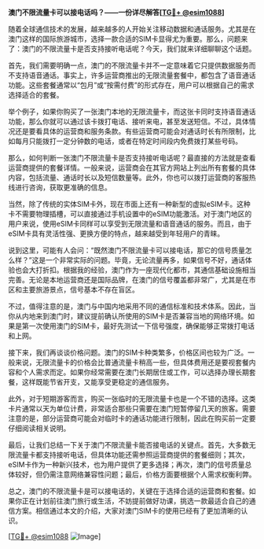 **澳门不限流量卡可以接电话吗？——一份详尽解答[[TG💪+ @esim1088](https://t.me/s/esim1088)]**

随着全球通信技术的发展，越来越多的人开始关注移动数据和通话服务。尤其是在澳门这样的国际旅游城市，选择一款合适的SIM卡显得尤为重要。那么，问题来了：澳门的不限流量卡是否支持接听电话呢？今天，我们就来详细聊聊这个话题。

首先，我们需要明确一点，澳门的不限流量卡并不一定意味着它只提供数据服务而不支持语音通话。事实上，许多运营商推出的无限流量套餐中，都包含了语音通话功能。这些套餐通常以“包月”或“按需付费”的形式存在，用户可以根据自己的需求选择适合的套餐。

举个例子，如果你购买了一张澳门本地的无限流量卡，而这张卡同时支持语音通话功能，那么你就可以通过该卡拨打电话、接听来电，甚至发送短信。不过，具体情况还是要看具体的运营商和服务条款。有些运营商可能会对通话时长有所限制，比如每月只能拨打一定分钟数的电话，或者在特定时间段内免费拨打某些号码。

那么，如何判断一张澳门不限流量卡是否支持接听电话呢？最直接的方法就是查看运营商提供的套餐详情。一般来说，运营商会在其官方网站上列出所有套餐的具体内容，包括流量、通话时长以及短信数量等。此外，你也可以拨打运营商的客服热线进行咨询，获取更准确的信息。

当然，除了传统的实体SIM卡外，现在市面上还有一种新型的虚拟eSIM卡。这种卡不需要物理插槽，可以直接通过手机设置中的eSIM功能激活。对于澳门地区的用户来说，使用eSIM卡同样可以享受到无限流量和语音通话的服务。而且，由于eSIM卡具有灵活性强、更换方便的特点，越来越受到年轻用户的青睐。

说到这里，可能有人会问：“既然澳门不限流量卡可以接电话，那它的信号质量怎么样？”这是一个非常实际的问题。毕竟，无论流量再多，如果信号不好，通话体验也会大打折扣。根据我的经验，澳门作为一座现代化都市，其通信基础设施相当完善。无论是本地运营商还是国际品牌，在澳门的信号覆盖都非常广，尤其是在市区和主要旅游景点，信号基本不存在盲区。

不过，值得注意的是，澳门与中国内地采用不同的通信标准和技术体系。因此，当你从内地来到澳门时，建议提前确认所使用的SIM卡是否兼容当地的网络环境。如果是第一次使用澳门的SIM卡，最好先测试一下信号强度，确保能够正常拨打电话和上网。

接下来，我们再谈谈价格问题。澳门的SIM卡种类繁多，价格区间也较为广泛。一般来说，无限流量卡的价格会比普通流量卡稍高一些，但具体费用还是要视套餐内容和个人需求而定。如果你经常需要在澳门长期居住或工作，可以选择办理长期套餐，这样既能节省开支，又能享受更稳定的通信服务。

此外，对于短期游客而言，购买一张临时的无限流量卡也是一个不错的选择。这类卡片通常以天为单位计费，非常适合那些只需要在澳门短暂停留几天的旅客。需要注意的是，部分运营商可能会对临时卡的通话功能进行限制，因此在购买前一定要仔细阅读相关说明。

最后，让我们总结一下关于澳门不限流量卡能否接电话的关键点。首先，大多数无限流量卡都支持接听电话，但具体功能还需参照运营商提供的套餐细则；其次，eSIM卡作为一种新兴技术，也为用户提供了更多选择；再次，澳门的信号质量总体较好，但仍需注意网络兼容性问题；最后，价格方面要根据个人需求权衡利弊。

总之，澳门的不限流量卡是可以接电话的，关键在于选择合适的运营商和套餐。如果你正在计划前往澳门旅行或生活，不妨提前做好功课，挑选一款最适合自己的通信方案。相信通过本文的介绍，大家对澳门SIM卡的使用已经有了更加清晰的认识。

[[TG💪+ @esim1088](https://t.me/s/esim1088) ![Image](https://i.postimg.cc/4NQfJmqS/Snipaste-2025-05-13-00-14-12.png)]